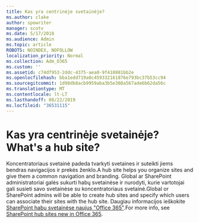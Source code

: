 ```yaml
---
title: Kas yra centrinėje svetainėje?
ms.author: clake
author: spowriter
manager: scotv
ms.date: 5/17/2018
ms.audience: Admin
ms.topic: article
ROBOTS: NOINDEX, NOFOLLOW
localization_priority: Normal
ms.collection: Adm_O365
ms.custom: ''
ms.assetid: c74df953-2ddc-4375-aea0-9f410881bb2e
ms.openlocfilehash: bba1edd719a0c459332161876e793bc37b53cc94
ms.sourcegitcommit: 1d98db8acb9959aba3b5e308a567ade6b62da56c
ms.translationtype: MT
ms.contentlocale: lt-LT
ms.lasthandoff: 08/22/2019
ms.locfileid: "36531115"
---
```

# <a name="whats-a-hub-site"></a><span data-ttu-id="262cd-102">Kas yra centrinėje svetainėje?</span><span class="sxs-lookup"><span data-stu-id="262cd-102">What's a hub site?</span></span>

<span data-ttu-id="262cd-103">Koncentratoriaus svetainė padeda tvarkyti svetaines ir suteikti jiems bendras navigacijos ir prekės ženklo.</span><span class="sxs-lookup"><span data-stu-id="262cd-103">A hub site helps you organize sites and give them a common navigation and branding.</span></span> <span data-ttu-id="262cd-104">Global ar SharePoint administratoriai galės sukurti habų svetainėse ir nurodyti, kurie vartotojai gali susieti savo svetainėse su koncentratoriaus svetainė.</span><span class="sxs-lookup"><span data-stu-id="262cd-104">Global or SharePoint admins will be able to create hub sites and specify which users can associate their sites with the hub site.</span></span> <span data-ttu-id="262cd-105">Daugiau informacijos ieškokite [SharePoint habų svetainėse naujus "Office 365"](https://go.microsoft.com/fwlink/?linkid=869388).</span><span class="sxs-lookup"><span data-stu-id="262cd-105">For more info, see [SharePoint hub sites new in Office 365](https://go.microsoft.com/fwlink/?linkid=869388).</span></span>
  

